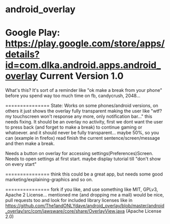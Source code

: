 android_overlay
===============
Google Play: https://play.google.com/store/apps/details?id=com.dlka.android.apps.android_overlay
Current Version 1.0
===============
What's this?
It's sort of a reminder like "ok make a break from your phone" before you spend way too much time on fb, candycrush, 2048...

===============
State:
Works on some phones/android versions, on others it just shows the overlay fully transparent making the user like "wtf? my touchscreen won't response any more, only notification bar..." this needs fixing.
It should be an overlay no activity, first we dont want the user to press back (and forget to make a break) to continue gaming or whatoever.
and it should never be fully transparent... maybe 50%, so you can (example in firefox) read finish the current sentence/screen/message and then make a break.

Needs a button on overlay for accessing settings(Preferences)Screen.
Needs to open settings at first start.
maybe display tutorial till "don't show on every start"

===============
think this could be a great app, but needs some good marketing/explaining-graphics and so on.

===============
fork if you like, and use something like MIT, GPLv3, Apache 2 License... mentioned me (and dropping me a mail) would be nice, pull requests too and look for included library licenses like in https://github.com/The1andONLYdave/android_overlay/blob/master/android_overlay/src/com/jawsware/core/share/OverlayView.java (Apache License 2.0)
